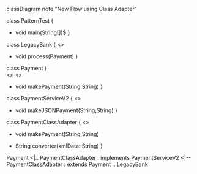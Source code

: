classDiagram
 note "New Flow using Class Adapter"

class PatternTest { 
+ void main(String[])$
}

class LegacyBank  { 
    <<Client>>
+ void process(Payment)
}

class Payment {      
<<interface>>
<<Target>>
+ void makePayment(String,String)
}

class PaymentServiceV2 { 
       <<Adaptee>>
+ void makeJSONPayment(String,String)
}

class PaymentClassAdapter { 
 <<Adapter>>
+ void makePayment(String,String)
- String converter(xmlData: String)
}


Payment <|.. PaymentClassAdapter : implements
PaymentServiceV2 <|-- PaymentClassAdapter : extends
Payment .. LegacyBank
